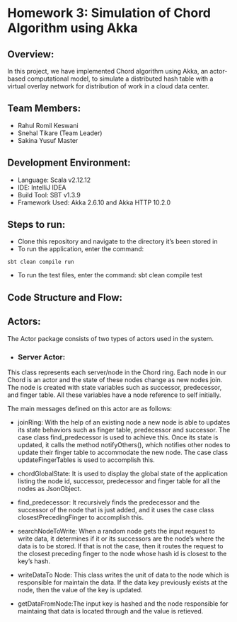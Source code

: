 # Homework 3: Simulation of Chord Algorithm using Akka
## Overview: 
In this project, we have implemented Chord algorithm using Akka, an actor-based computational model, to simulate a distributed hash table with a virtual overlay network for distribution of work in a cloud data center.

## Team Members:
* Rahul Romil Keswani
* Snehal Tikare (Team Leader)
* Sakina Yusuf Master

## Development Environment:
* Language: Scala v2.12.12
* IDE: IntelliJ IDEA
* Build Tool: SBT v1.3.9
* Framework Used: Akka 2.6.10 and Akka HTTP 10.2.0

## Steps to run:
* Clone this repository and navigate to the directory it’s been stored in
* To run the application, enter the command: 
```
sbt clean compile run 
```
* To run the test files, enter the command: sbt clean compile test

## Code Structure and Flow:
## Actors:  
The Actor package consists of two types of actors used in the system.
* ### Server Actor: 
This class represents each server/node in the Chord ring. Each node in our Chord is an actor and the state of these nodes change as new nodes join. The node is created with state variables such as successor, predecessor, and finger table. All these variables have a node reference to self initially. 

The main messages defined on this actor are as follows:
* joinRing: With the help of an existing node a new node is able to updates its state behaviors such as finger table, predecessor and successor. The case class find_predecessor is used to achieve this. Once its state is updated, it calls the method notifyOthers(), which notifies other nodes to update their finger table to accommodate the new node. The case class updateFingerTables is used to accomplish this. 

* chordGlobalState: It is used to display the global state of the application listing the node id, successor, predecessor and finger table for all the nodes as JsonObject.

* find_predecessor: It recursively finds the predecessor and the successor of the node that is just added, and it uses the case class closestPrecedingFinger to accomplish this.

* searchNodeToWrite: When a random node gets the input request to write data, it determines if it or its successors are the node’s where the data is to be stored. If that is not the case, then it routes the request to the closest preceding finger to the node whose hash id is closest to the key’s hash.

* writeDataTo Node: This class writes the unit of data to the node which is responsible for maintain the data. If the data key previously exists at the node, then the value of the key is updated.

* getDataFromNode:The input key is hashed and the node responsible for maintaing that data is located through and the value is retieved.





